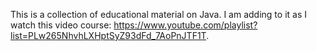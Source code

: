 This is a collection of educational material on Java. I am adding to it as I watch this video course: https://www.youtube.com/playlist?list=PLw265NhvhLXHptSyZ93dFd_7AoPnJTF1T.
